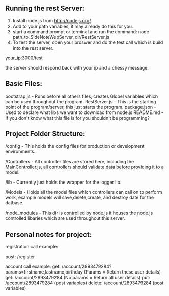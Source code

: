 Running the rest Server:
------------------------

1. Install node.js from http://nodejs.org/
2. Add to your path variables, it may already do this for you.
3. start a command prompt or terminal and run the command:
node path_to_SideNoteWebServer_dir/RestServer.js
4. To test the server, open your broswer and do the test call which is build into the rest server.

your_ip:3000/test 

the server should respond back with your ip and a chessy message.


Basic Files:
---------
bootstrap.js - Runs before all others files, creates Globel variables which can be used throughout the program.
RestServer.js - This is the starting point of the program/server, this just starts the program.
package.json - Used to declare what libs we want to download from node.js
README.md - If you don't know what this file is for you shouldn't be programming?


Project Folder Structure:
--------------------------
/config - This holds the config files for production or development environments.

/Controllers - All controller files are stored here, including the MainController.js, all controllers should validate data before providing it to a model.

/lib - Currently just holds the wrapper for the logger lib.

/Models - Holds all the model files which controllers can call on to perform work, example models will save,delete,create, and destroy date for the datbase.

/node_modules - This dir is controlled by node.js it houses the node.js controlled libaries which are used throughout this server.


Personal notes for project:
----------------------------

registration call example:

post: /register

account call example:
get:    /account/2893479284?params=firstname,lastname,birthday (Params = Return these user details)
get:    /account/2893479284 (No params = Return all user details)
put:    /account/2893479284 (post variables)
delete: /account/2893479284 (post variables)


